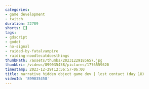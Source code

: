 ```yaml
---
categories:
- game development
- twitch
duration: 22789
shorts: []
tags:
- gdscript
- godot
- no-signal
- raided-by-fatalvampire
- raiding-noodlecatdoesthings
thumbPath: /assets/thumbs/20231229185657.jpg
thumbUri: /videos/899035458/pictures/1776559620
timestamp: 2023-12-29T12:56:57-06:00
title: narrative hidden object game dev | lost contact (day 18)
videoId: '899035458'
---
```

